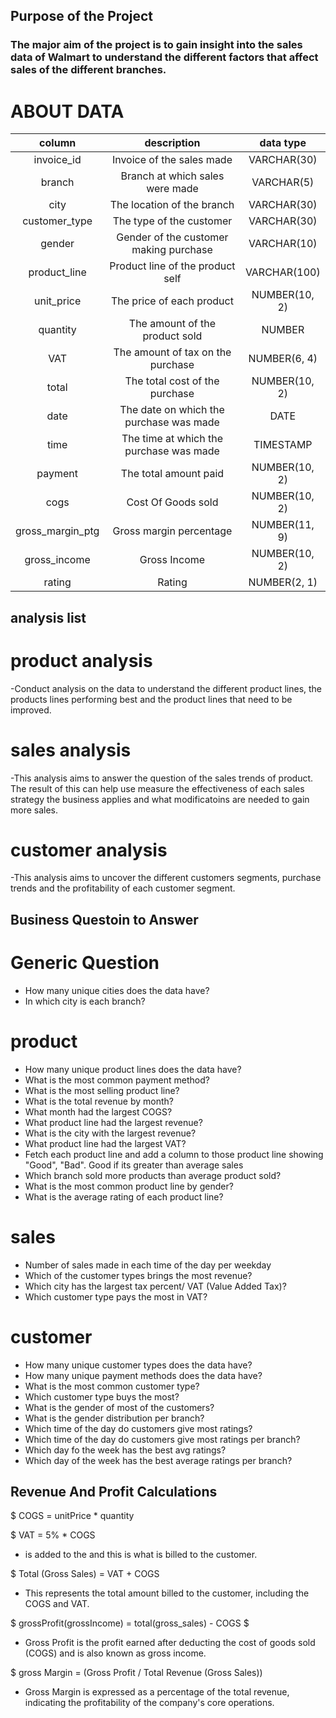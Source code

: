 ## Purpose of the Project

### The major aim of the project is to gain insight into the sales data of Walmart to understand the different factors that affect sales of the different branches.

# ABOUT DATA

| column | description  | data type  |
| :-----: | :-: | :-: |
| invoice_id | Invoice of the sales made  |  VARCHAR(30) |
| branch | Branch at which sales were made |  VARCHAR(5) |
| city | The location of the branch |  VARCHAR(30) |
| customer_type |  The type of the customer | VARCHAR(30) |
| gender |  Gender of the customer making purchase | VARCHAR(10) |
| product_line | Product line of the product self | VARCHAR(100) |
| unit_price |  The price of each product | NUMBER(10, 2) |
| quantity |  The amount of the product sold |  NUMBER |
| VAT | The amount of tax on the purchase | NUMBER(6, 4) |
| total | The total cost of the purchase  | NUMBER(10, 2) |
| date | The date on which the purchase was made  | DATE |
| time | The time at which the purchase was made | TIMESTAMP |
| payment  | The total amount paid | NUMBER(10, 2) |
| cogs | Cost Of Goods sold | NUMBER(10, 2) |
| gross_margin_ptg  | Gross margin percentage |  NUMBER(11, 9) |
| gross_income | Gross Income | NUMBER(10, 2) |
| rating | Rating |  NUMBER(2, 1) |

## analysis list

# product analysis

-Conduct analysis on the data to understand the different product lines, the products lines performing best and the product lines that need to be improved.

# sales analysis

-This analysis aims to answer the question of the sales trends of product. The result of this can help use measure the effectiveness of each sales strategy the business applies and what modificatoins are needed to gain more sales.

# customer analysis

-This analysis aims to uncover the different customers segments, purchase trends and the profitability of each customer segment.

## Business Questoin to Answer

# Generic Question

- How many unique cities does the data have?
- In which city is each branch?

# product

- How many unique product lines does the data have?
- What is the most common payment method?
- What is the most selling product line?
- What is the total revenue by month?
- What month had the largest COGS?
- What product line had the largest revenue?
- What is the city with the largest revenue?
- What product line had the largest VAT?
- Fetch each product line and add a column to those product line showing "Good", "Bad". Good if its greater than average sales
- Which branch sold more products than average product sold?
- What is the most common product line by gender?
- What is the average rating of each product line?

# sales

- Number of sales made in each time of the day per weekday
- Which of the customer types brings the most revenue?
- Which city has the largest tax percent/ VAT (Value Added Tax)?
- Which customer type pays the most in VAT?

# customer

- How many unique customer types does the data have?
- How many unique payment methods does the data have?
- What is the most common customer type?
- Which customer type buys the most?
- What is the gender of most of the customers?
- What is the gender distribution per branch?
- Which time of the day do customers give most ratings?
- Which time of the day do customers give most ratings per branch?
- Which day fo the week has the best avg ratings?
- Which day of the week has the best average ratings per branch?

## Revenue And Profit Calculations

$ COGS = unitPrice \* quantity

$ VAT = 5% \* COGS
- is added to the
and this is what is billed to the customer.

$ Total (Gross Sales) = VAT + COGS
- This represents the total amount billed to the customer, including the COGS and VAT.

$ grossProfit(grossIncome) = total(gross_sales) - COGS $
- Gross Profit is the profit earned after deducting the cost of goods sold (COGS) and is also known as gross income.

$ gross Margin = (Gross Profit / Total Revenue (Gross Sales))
- Gross Margin is expressed as a percentage of the total revenue, indicating the profitability of the company's core operations.
